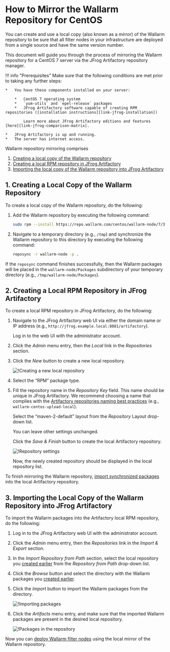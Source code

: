 [img-new-local-repo]:                   ../../../../images/integration-guides/repo-mirroring/centos/common/new-local-repo.png
[img-artifactory-repo-settings]:        ../../../../images/integration-guides/repo-mirroring/centos/common/new-local-repo-settings.png
[img-import-into-artifactory]:          ../../../../images/integration-guides/repo-mirroring/centos/common/import-repo-into-artifactory.png
[img-local-repo-ok]:                    ../../../../images/integration-guides/repo-mirroring/centos/common/local-repo-ok.png

[link-jfrog-installation]:              https://www.jfrog.com/confluence/display/RTF/Installing+on+Linux+Solaris+or+Mac+OS
[link-jfrog-comparison-matrix]:         https://www.jfrog.com/confluence/display/RTF/Artifactory+Comparison+Matrix
[link-artifactory-naming-agreement]:    https://jfrog.com/whitepaper/best-practices-structuring-naming-artifactory-repositories/

[doc-installation-from-artifactory]:    how-to-use-mirrored-repo.md

[anchor-fetch-repo]:                    #1-creating-a-local-copy-of-the-wallarm-repository
[anchor-setup-repo-artifactory]:        #2-creating-a-local-rpm-repository-in-jfrog-artifactory
[anchor-import-repo]:                   #3-importing-the-local-copy-of-the-wallarm-repository-into-jfrog-artifactory


#   How to Mirror the Wallarm Repository for CentOS

You can create and use a local copy (also known as a *mirror*) of the Wallarm repository to be sure that all filter nodes in your infrastructure are deployed from a single source and have the same version number.

This document will guide you through the process of mirroring the Wallarm repository for a CentOS 7 server via the JFrog Artifactory repository manager.


!!! info "Prerequisites"
    Make sure that the following conditions are met prior to taking any further steps:
    
    *   You have these components installed on your server:
    
        *   CentOS 7 operating system
        *   `yum-utils` and `epel-release` packages
        *   JFrog Artifactory software capable of creating RPM repositories ([installation instructions][link-jfrog-installation])
            
            Learn more about JFrog Artifactory editions and features [here][link-jfrog-comparison-matrix].
        
    *   JFrog Artifactory is up and running.
    *   The server has internet access.


Wallarm repository mirroring comprises
1.  [Creating a local copy of the Wallarm repository][anchor-fetch-repo]
2.  [Creating a local RPM repository in JFrog Artifactory][anchor-setup-repo-artifactory]
3.  [Importing the local copy of the Wallarm repository into JFrog Artifactory][anchor-import-repo]

##  1.  Creating a Local Copy of the Wallarm Repository

To create a local copy of the Wallarm repository, do the following:
1.  Add the Wallarm repository by executing the following command:

    ```bash
    sudo rpm --install https://repo.wallarm.com/centos/wallarm-node/7/3.2/x86_64/Packages/wallarm-node-repo-1-6.el7.noarch.rpm
    ```

2.  Navigate to a temporary directory (e.g., `/tmp`) and synchronize the Wallarm repository to this directory by executing the following command:

    ```bash
    reposync -r wallarm-node -p .
    ```

If the `reposync` command finishes successfully, then the Wallarm packages will be placed in the `wallarm-node/Packages` subdirectory of your temporary directory (e.g., `/tmp/wallarm-node/Packages`). 


##  2.  Creating a Local RPM Repository in JFrog Artifactory

To create a local RPM repository in JFrog Artifactory, do the following:
1.  Navigate to the JFrog Artifactory web UI via either the domain name or IP address (e.g., `http://jfrog.example.local:8081/artifactory`).

    Log in to the web UI with the administrator account.

2.  Click the *Admin* menu entry, then the *Local* link in the *Repositories* section.

3.  Click the *New* button to create a new local repository.

    ![!Creating a new local repository][img-new-local-repo]

4.  Select the “RPM” package type.

5.  Fill the repository name in the *Repository Key* field. This name should be unique in JFrog Artifactory. We recommend choosing a name that complies with the [Artifactory repositories naming best practices][link-artifactory-naming-agreement] (e.g., `wallarm-centos-upload-local`).

    Select the “maven-2-default” layout from the *Repository* Layout drop-down list.
    
    You can leave other settings unchanged.

    Click the *Save & Finish* button to create the local Artifactory repository.
    
    ![!Repository settings][img-artifactory-repo-settings]

    Now, the newly created repository should be displayed in the local repository list.

To finish mirroring the Wallarm repository, [import synchronized packages][anchor-fetch-repo] into the local Artifactory repository.


##  3.  Importing the Local Copy of the Wallarm Repository into JFrog Artifactory

To import the Wallarm packages into the Artifactory local RPM repository, do the following:
1.  Log in to the JFrog Artifactory web UI with the administrator account.

2.  Click the *Admin* menu entry, then the *Repositories* link in the *Import & Export* section.

3.  In the *Import Repository from Path* section, select the local repository you [created earlier][anchor-setup-repo-artifactory] from the *Repository from Path* drop-down list.

4.  Click the *Browse* button and select the directory with the Wallarm packages you [created earlier][anchor-fetch-repo].

5.  Click the *Import* button to import the Wallarm packages from the directory.

    ![!Importing packages][img-import-into-artifactory]
    
6.  Click the *Artifacts* menu entry, and make sure that the imported Wallarm packages are present in the desired local repository.

    ![!Packages in the repository][img-local-repo-ok]
    


Now you can [deploy Wallarm filter nodes][doc-installation-from-artifactory] using the local mirror of the Wallarm repository.
    